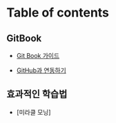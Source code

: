 # Table of contents

## GitBook

- [Git Book 가이드](README.md)

- [GitHub과 연동하기](/integration/integration-with-github.md)

## 효과적인 학습법

- [미라클 모닝]
